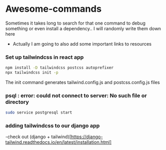 # Awesome-commands
Sometimes it takes long to search for that one command to debug something or even install a dependency.. I will randomly write them down here
- Actually I am going to also add some important links to resources

### Set up tailwindcss in react app

```bash
npm install -D tailwindcss postcss autoprefixer
npx tailwindcss init -p 
```
The init command generates tailwind.config.js and postcss.config.js files

### psql : error: could not connect to server: No such file or directory 

```bash
sudo service postgresql start
```
### adding tailwindcss to our django app
 -check out (django + tailwind)[https://django-tailwind.readthedocs.io/en/latest/installation.html]
